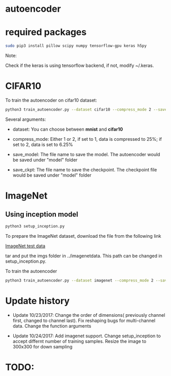 # autoencoder

# required packages
``` bash
sudo pip3 install pillow scipy numpy tensorflow-gpu keras h5py
```

Note:

Check if the keras is using tensorflow backend, if not, modify ~/.keras.


# CIFAR10
To train the autoencoder on cifar10 dataset:

```bash
python3 train_autoencoder.py --dataset cifar10 --compress_mode 2 --save_prefix cifar10 --batch_size 1000 --epochs 1000
```

Several arguments:

- dataset: You can choose between **mnist** and **cifar10**

- compress_mode: Either 1 or 2, if set to 1, data is compressed to 25%; if set to 2, data is set to 6.25%

- save_model: The file name to save the model. The autoencoder would be saved under "model" folder

- save_ckpt: The file name to save the checkpoint. The checkpoint file would be saved under "model" folder


# ImageNet

## Using inception model

``` bash
python3 setup_inception.py
```

To prepare the ImageNet dataset, download the file from the following link

[ImageNet test data](http://jaina.cs.ucdavis.edu/datasets/adv/imagenet/img.tar.gz)

tar and put the imgs folder in ../imagenetdata. This path can be changed in setup_inception.py.

To train the autoencoder 

```bash
python3 train_autoencoder.py --dataset imagenet --compress_mode 2 --save_prefix imagenet --batch_size 1000 --epochs 500
```

# Update history

- Update 10/23/2017: Change the order of dimensions( previously channel first, changed to channel last). Fix reshaping bugs for multi-channel data. Change the function arguments

- Update 10/24/2017: Add imagenet support. Change setup_inception to accept differnt number of training samples. Resize the image to 300x300 for down sampling


# TODO: